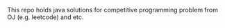 
This repo holds java solutions for competitive programming problem from OJ (e.g. leetcode) and etc.
